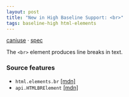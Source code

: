 ```yaml
---
layout: post
title: "New in High Baseline Support: <br>"
tags: baseline-high html-elements
---
```


[caniuse](https://caniuse.com/?search=br) · [spec](https://html.spec.whatwg.org/multipage/text-level-semantics.html#the-br-element)

The `<br>` element produces line breaks in text.

### Source features

- ``html.elements.br`` [[mdn]](https://https://developer.mozilla.org/en-US/search?q=html.elements.br)
- ``api.HTMLBRElement`` [[mdn]](https://https://developer.mozilla.org/en-US/search?q=api.HTMLBRElement)

